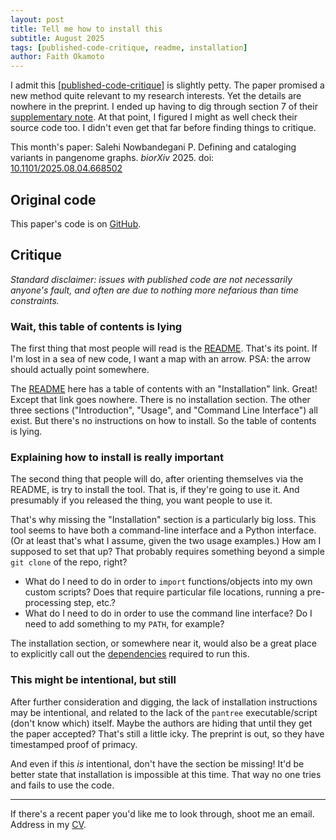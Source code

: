 ```yaml
---
layout: post
title: Tell me how to install this
subtitle: August 2025
tags: [published-code-critique, readme, installation]
author: Faith Okamoto
---
```


I admit this [\[published-code-critique\]][CritiqueTag] is slightly petty. The 
paper promised a new method quite relevant to my research interests. Yet the
details are nowhere in the preprint. I ended up having to dig through section 7
of their [supplementary note][Supplement]. At that point, I figured I might as 
well check their source code too. I didn't even get that far before finding 
things to critique.

This month's paper: Salehi Nowbandegani P. Defining and cataloging variants in 
pangenome graphs. *biorXiv* 2025. doi: [10.1101/2025.08.04.668502][DOI]

## Original code

This paper's code is on [GitHub][Code].

## Critique

*Standard disclaimer: issues with published code are not necessarily anyone's
fault, and often are due to nothing more nefarious than time constraints.*

### Wait, this table of contents is lying

The first thing that most people will read is the [README][README]. That's its 
point. If I'm lost in a sea of new code, I want a map with an arrow. PSA: the 
arrow should actually point somewhere.

The [README][PantreeREADME] here has a table of contents with an "Installation"
link. Great! Except that link goes nowhere. There is no installation section.
The other three sections ("Introduction", "Usage", and "Command Line Interface")
all exist. But there's no instructions on how to install. So the table of 
contents is lying.

### Explaining how to install is really important

The second thing that people will do, after orienting themselves via the README, 
is try to install the tool. That is, if they're going to use it. And presumably
if you released the thing, you want people to use it.

That's why missing the "Installation" section is a particularly big loss. This
tool seems to have both a command-line interface and a Python interface. (Or at
least that's what I assume, given the two usage examples.) How am I supposed to
set that up? That probably requires something beyond a simple `git clone` of the
repo, right?

- What do I need to do in order to `import` functions/objects into my own custom
scripts? Does that require particular file locations, running a pre-processing
step, etc.?
- What do I need to do in order to use the command line interface? Do I need to
add something to my `PATH`, for example?

The installation section, or somewhere near it, would also be a great place to
explicitly call out the [dependencies][Requirements] required to run this.

### This might be intentional, but still

After further consideration and digging, the lack of installation instructions
may be intentional, and related to the lack of the `pantree` executable/script
(don't know which) itself. Maybe the authors are hiding that until they get the
paper accepted? That's still a little icky. The preprint is out, so they have
timestamped proof of primacy.

And even if this *is* intentional, don't have the section be missing! It'd be 
better state that installation is impossible at this time. That way no one tries 
and fails to use the code.

----

If there's a recent paper you'd like me to look through, shoot me an email.
Address in my [CV][CV].

[Code]: https://github.com/oclb/pantree
[CritiqueTag]: https://faithokamoto.github.io/tags/#published-code-critique
[CV]: https://faithokamoto.github.io/cv/
[DOI]: https://doi.org/10.1101/2025.08.04.668502
[PantreeREADME]: https://github.com/oclb/pantree/blob/main/README.md
[README]: https://www.makeareadme.com/
[Requirements]: https://github.com/oclb/pantree/blob/main/requirements.txt
[Supplement]: https://www.biorxiv.org/content/biorxiv/early/2025/08/04/2025.08.04.668502/DC1/embed/media-1.pdf